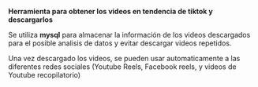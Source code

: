 **Herramienta para obtener los videos en tendencia de tiktok y descargarlos**

Se utiliza **mysql** para almacenar la información de los videos descargados para el posible analisis de datos y evitar descargar videos repetidos.

Una vez descargado los videos, se pueden usar automaticamente a las diferentes redes sociales (Youtube Reels, Facebook reels, y videos de Youtube recopilatorio)


